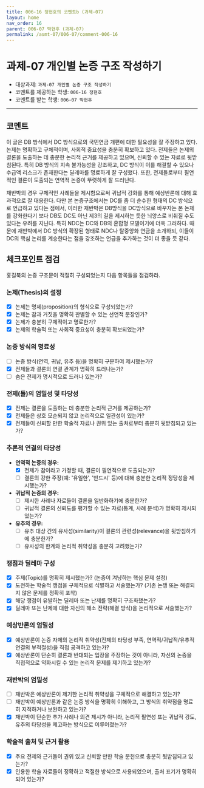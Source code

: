 ```yaml
---
title: 006-16 정현호의 코멘트b (과제-07) 
layout: home
nav_order: 16
parent: 006-07 박현후 (과제-07)
permalink: /asmt-07/006-07/comment-006-16
---
```


# 과제-07 개인별 논증 구조 작성하기

- 대상과제: `과제-07 개인별 논증 구조 작성하기`
- 코멘트를 제공하는 학생: `006-16 정현호` 
- 코멘트를 받는 학생: `006-07 박현후` 

---

## 코멘트

 이 글은 DB 방식에서 DC 방식으로의 국민연금 개편에 대한 필요성을 잘 주장하고 있다. 논제는 명확하고 구체적이며, 사회적 중요성을 충분히 확보하고 있다. 전제들은 논제의 결론을 도출하는 데 충분한 논리적 근거를 제공하고 있으며, 신뢰할 수 있는 자료로 뒷받침된다. 특히 DB 방식의 지속 불가능성을 강조하고, DC 방식이 이를 해결할 수 있으나 수급액 리스크가 존재한다는 딜레마를 명료하게 잘 구성했다. 또한, 전제들로부터 필연적인 결론이 도출되는 연역적 논증이 뚜렷하게 잘 드러난다.

 재반박의 경우 구체적인 사례들을 제시함으로써 귀납적 강화를 통해 예상반론에 대해 효과적으로 잘 대응한다. 다만 본 논증구조에서는 DC를 좀 더 순수한 형태의 DC 방식으로 언급하고 있다는 점에서, 이러한 재반박은 DB방식을 DC방식으로 바꾸자는 본 논제를 강화한다기 보다 DB도 DC도 아닌 제3의 길을 제시하는 듯한 늬앙스로 비춰질 수도 있다는 우려를 지닌다. 특히 NDC는 DC와 DB의 혼합형 모델이기에 더욱 그러하다. 때문에 재반박에서 DC 방식의 확장된 형태로 NDC나 탈중앙화 연금을 소개하되, 이들이 DC의 핵심 논리를 계승한다는 점을 강조하는 언급을 추가하는 것이 더 좋을 듯 같다.


## 체크포인트 점검

홍길북의 논증 구조문이 적절히 구성되었는지 다음 항목들을 점검하라.

### **논제(Thesis)의 설정**
- [X] 논제는 명제(proposition)의 형식으로 구성되었는가?
- [X] 논제는 참과 거짓을 명확히 판별할 수 있는 선언적 문장인가?
- [X] 논제가 충분히 구체적이고 명료한가?
- [X] 논제의 학술적 또는 사회적 중요성이 충분히 확보되었는가?

### **논증 방식의 명료성**
- [ ] 논증 방식(연역, 귀납, 유추 등)을 명확히 구분하여 제시했는가?
- [X] 전제들과 결론의 연결 관계가 명확히 드러나는가?
- [ ] 숨은 전제가 명시적으로 드러나 있는가?

### **전제(들)의 엄밀성 및 타당성**
- [X] 전제는 결론을 도출하는 데 충분한 논리적 근거를 제공하는가?
- [X] 전제들은 상호 모순되지 않고 논리적으로 일관성이 있는가?
- [X] 전제들이 신뢰할 만한 학술적 자료나 권위 있는 출처로부터 충분히 뒷받침되고 있는가?

### **추론적 연결의 타당성**
- **연역적 논증의 경우:**
  - [X] 전제가 참이라고 가정할 때, 결론이 필연적으로 도출되는가?
  - [ ] 결론의 강한 주장(예: '유일한', '반드시' 등)에 대해 충분한 논리적 정당성을 제시했는가?

- **귀납적 논증의 경우:**
  - [ ] 제시한 사례나 자료들이 결론을 일반화하기에 충분한가?
  - [ ] 귀납적 결론의 신뢰도를 평가할 수 있는 자료(통계, 사례 분석)가 명확히 제시되었는가?

- **유추의 경우:**
  - [ ] 유추 대상 간의 유사성(similarity)이 결론의 관련성(relevance)을 뒷받침하기에 충분한가?
  - [ ] 유사성의 한계와 논리적 취약성을 충분히 고려했는가?

### **쟁점과 딜레마 구성**
- [X] 주제(Topic)를 명확히 제시했는가? (논증이 겨냥하는 핵심 문제 설정)
- [X] 도전하는 학술적 쟁점을 구체적으로 식별하고 서술했는가? (기존 논쟁 또는 해결되지 않은 문제를 정확히 포착)
- [X] 해당 쟁점이 유발하는 딜레마 또는 난제를 명확히 구조화했는가?
- [X] 딜레마 또는 난제에 대한 자신의 해소 전략(해결 방식)을 논리적으로 서술했는가?

### **예상반론의 엄밀성**
- [X] 예상반론이 논증 자체의 논리적 취약성(전제의 타당성 부족, 연역적/귀납적/유추적 연결의 부적절성)을 직접 공격하고 있는가?
- [X] 예상반론이 단순히 결론과 반대되는 입장을 주장하는 것이 아니라, 자신의 논증을 직접적으로 약화시킬 수 있는 논리적 문제를 제기하고 있는가?

### **재반박의 엄밀성**
- [ ] 재반박은 예상반론이 제기한 논리적 취약성을 구체적으로 해결하고 있는가?
- [ ] 재반박이 예상반론과 같은 논증 방식을 명확히 이해하고, 그 방식의 취약점을 명료히 지적하거나 보완하고 있는가?
- [X] 재반박이 단순한 추가 사례나 의견 제시가 아니라, 논리적 필연성 또는 귀납적 강도, 유추의 타당성을 제고하는 방식으로 이루어졌는가?

### **학술적 출처 및 근거 활용**
- [X] 주요 전제와 근거들이 권위 있고 신뢰할 만한 학술 문헌으로 충분히 뒷받침되고 있는가?
- [X] 인용한 학술 자료들이 정확하고 적절한 방식으로 사용되었으며, 출처 표기가 명확히 되어 있는가?
